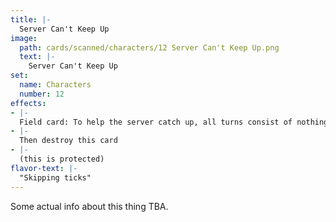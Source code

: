 ```yaml
---
title: |-
  Server Can't Keep Up
image: 
  path: cards/scanned/characters/12 Server Can't Keep Up.png
  text: |-
    Server Can't Keep Up
set:
  name: Characters
  number: 12
effects: 
- |-
  Field card: To help the server catch up, all turns consist of nothing but any effect brought by counts until not counts remain.
- |-
  Then destroy this card
- |-
  (this is protected)
flavor-text: |-
  "Skipping ticks"
---
```

Some actual info about this thing TBA.
